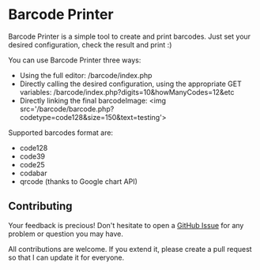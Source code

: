 # Barcode Printer

Barcode Printer is a simple tool to create and print barcodes. Just set your desired configuration, check the result and print :)

You can use Barcode Printer three ways:
  - Using the full editor: /barcode/index.php
  - Directly calling the desired configuration, using the appropriate GET variables: /barcode/index.php?digits=10&howManyCodes=12&etc
  - Directly linking the final barcodeImage: &lt;img src='/barcode/barcode.php?codetype=code128&size=150&text=testing'&gt;

Supported barcodes format are:
  - code128
  - code39
  - code25
  - codabar
  - qrcode (thanks to Google chart API)

## Contributing

Your feedback is precious! Don't hesitate to open a [GitHub Issue](https://github.com/ToX82/barcode-printer/issues) for any problem or question you may have.

All contributions are welcome. If you extend it, please create a pull request so that I can update it for everyone.